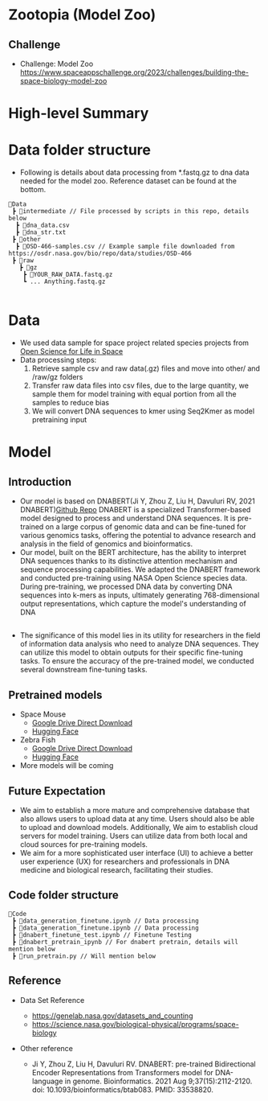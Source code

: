 # Zootopia (Model Zoo)

## Challenge
  - Challenge: Model Zoo
    https://www.spaceappschallenge.org/2023/challenges/building-the-space-biology-model-zoo

# High-level Summary


# Data folder structure
- Following is details about data processing from *.fastq.gz to dna data needed for the model zoo. Reference dataset can be found at the bottom.
```
📂Data
 ┣ 📂intermediate // File processed by scripts in this repo, details below
  ┣ 📜dna_data.csv
  ┣ 📜dna_str.txt
 ┣ 📂other
  ┣ 📜OSD-466-samples.csv // Example sample file downloaded from https://osdr.nasa.gov/bio/repo/data/studies/OSD-466
 ┣ 📂raw
   ┣ 📂gz
    ┣ 📜YOUR_RAW_DATA.fastq.gz 
    ┗ ... Anything.fastq.gz
    
```

# Data

- We used data sample for space project related species projects from [Open Science for Life in Space](https://osdr.nasa.gov/bio/index.html) 
- Data processing steps:
  1. Retrieve sample csv and raw data(.gz) files and move into other/ and /raw/gz folders
  2. Transfer raw data files into csv files, due to the large quantity, we sample them for model
     training with equal portion from all the samples to reduce bias
  3. We will convert DNA sequences to kmer using Seq2Kmer as model pretraining input



# Model
## Introduction
  - Our model is based on DNABERT(Ji Y, Zhou Z, Liu H, Davuluri RV, 2021 DNABERT)[Github Repo](https://github.com/jerryji1993/DNABERT) DNABERT is a specialized Transformer-based model designed to process and understand DNA sequences. It is pre-trained on a large corpus of genomic data and can be fine-tuned for various genomics tasks, offering the potential to advance research and analysis in the field of genomics and bioinformatics.
  - Our model, built on the BERT architecture, has the ability to interpret DNA sequences thanks to its distinctive attention mechanism and sequence processing capabilities. We adapted the DNABERT framework and conducted pre-training using NASA Open Science species data. During pre-training, we processed DNA data by converting DNA sequences into k-mers as inputs, ultimately generating 768-dimensional output representations, which capture the model's understanding of DNA

##
- The significance of this model lies in its utility for researchers in the field of information data analysis who need to analyze DNA sequences. They can utilize this model to obtain outputs for their specific fine-tuning tasks.
  To ensure the accuracy of the pre-trained model, we conducted several downstream fine-tuning tasks.

## Pretrained models
  + Space Mouse
    + [Google Drive Direct Download](https://drive.google.com/file/d/1whPLN43rjUPgN1GDoUAqkWY8IbISKB6Y/view?usp=sharing)
    + [Hugging Face](https://huggingface.co/CheesyChank/SpaceMouse_DNABert)
  + Zebra Fish
    + [Google Drive Direct Download](https://drive.google.com/file/d/1xngF0lLYHUaEE2FQ1crdTHAXO-c--Cry/view?usp=sharing)
    + [Hugging Face](https://huggingface.co/CheesyChank/ZebraFish_DNABert)
  + More models will be coming

## Future Expectation
- We aim to establish a more mature and comprehensive database that also allows users to upload data at any time. Users should also be able to upload and download models. Additionally, We aim to establish cloud servers for model training. Users can utilize data from both local and cloud sources for pre-training models.
- We aim for a more sophisticated user interface (UI) to achieve a better user experience (UX) for researchers and professionals in DNA medicine and biological research, facilitating their studies.


## Code folder structure
```
📂Code
 ┣ 📜data_generation_finetune.ipynb // Data processing
 ┣ 📜data_generation_finetune.ipynb // Data processing
 ┣ 📜dnabert_finetune_test.ipynb // Finetune Testing
 ┣ 📜dnabert_pretrain_ipynb // For dnabert pretrain, details will mention below
 ┣ 📜run_pretrain.py // Will mention below
```

## Reference
- Data Set Reference
  - https://genelab.nasa.gov/datasets_and_counting
  - https://science.nasa.gov/biological-physical/programs/space-biology

- Other reference
  - Ji Y, Zhou Z, Liu H, Davuluri RV. DNABERT: pre-trained Bidirectional Encoder Representations from Transformers model for DNA-language in genome. Bioinformatics. 2021 Aug 9;37(15):2112-2120. doi: 10.1093/bioinformatics/btab083. PMID: 33538820.
